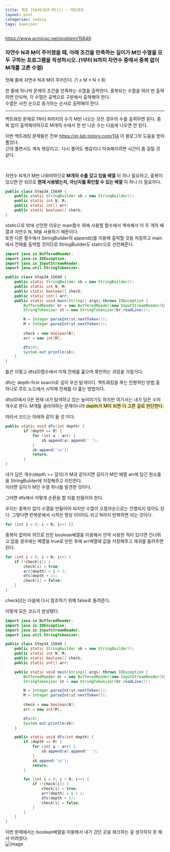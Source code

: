 ```yaml
---
title: 백준 15649(N과 M(1)) - 백트래킹
layout: post
categories: coding
tags: baekjoon
---
```

<https://www.acmicpc.net/problem/15649>
### 자연수 N과 M이 주어졌을 때, 아래 조건을 만족하는 길이가 M인 수열을 모두 구하는 프로그램을 작성하시오. (1부터 N까지 자연수 중에서 중복 없이 M개를 고른 수열)

첫째 줄에 자연수 N과 M이 주어진다. (1 ≤ M ≤ N ≤ 8)     

한 줄에 하나씩 문제의 조건을 만족하는 수열을 출력한다. 중복되는 수열을 여러 번 출력하면 안되며, 각 수열은 공백으로 구분해서 출력해야 한다.    
수열은 사전 순으로 증가하는 순서로 출력해야 한다.    
<hr>
백트래킹 문제로 1부터 N까지의 수가 M번 나오는 모든 경우의 수를 출력하면 된다.    
중복 없이 출력해야하므로 M개의 수에서 한 번 나온 수는 다음에 나오면 안 된다.    

이번 백트래킹 문제들은 전부 <https://st-lab.tistory.com/114> 이 블로그의 도움을 받아 풀었다.    
근데 풀면서도 계속 헷갈리고.. 다시 풀어도 헷갈리니 익숙해지려면 시간이 좀 걸릴 것 같다.    

<br>

자연수 N개가 M번 나와야하므로 __M개의 수를 갖고 있을 배열__ 이 하나 필요하고, 중복이 있으면 안 되므로 __현재 사용됐는지, 아닌지를 확인할 수 있는 배열__ 이 하나 더 필요하다. 

```java
public class Step34_15649 {
    public static StringBuilder sb = new StringBuilder();
    public static int N, M;
    public static int[] arr;
    public static boolean[] check;
}
```
static으로 밖에 선언한 이유는 main함수 외에 사용할 함수에서 계속해서 이 두 개의 배열과 자연수 N, M을 사용하기 때문이다.    
또한 다른 함수에서 StringBuilder의 append()를 이용해 출력할 것을 저장하고 main에서 전체를 출력할 것이므로 StringBuilder도 static으로 선언해준다.    

```java
import java.io.BufferedReader;
import java.io.IOException;
import java.io.InputStreamReader;
import java.util.StringTokenizer;

public class Step34_15649 {
    public static StringBuilder sb = new StringBuilder();
    public static int N, M;
    public static boolean[] check;
    public static int[] arr;
    public static void main(String[] args) throws IOException {
        BufferedReader br = new BufferedReader(new InputStreamReader(System.in));
        StringTokenizer st = new StringTokenizer(br.readLine());

        N = Integer.parseInt(st.nextToken());
        M = Integer.parseInt(st.nextToken());
        
        check = new boolean[N];
        arr = new int[M];

        dfs(0);        
        System.out.println(sb);
    }
}
```
틀은 이렇고 dfs(0)함수에서 이제 전체를 훑으며 확인하는 과정을 거칠거다.    

dfs는 depth-first search로 깊이 우선 탐색이다. 백트래킹을 푸는 전형적인 방법 중 하나로 루트 노드에서 시작해 전체를 다 훑는 방법이다.   

dfs(0)에서 0은 현재 내가 탐색하고 있는 높이이기도 하지만 여기서는 내가 담은 수의 개수로 본다. M개를 골라야하는 문제이니까 <mark style='background-color: #fff5b1'> depth가 M이 되면 다 고른 걸로 판단한다. </mark>   

따라서 코드는 아래와 같이 될 것 이다.

```java
public static void dfs(int depth) {
        if (depth == M) {
            for (int a : arr) {
                sb.append(a).append(' ');
            }
            sb.append('\n');
            return;
        }
}
```

내가 담은 개수(depth == 깊이)가 M과 같아지면 길이가 M인 배열 arr에 담긴 원소들을 StringBuilder에 저장해주고 리턴한다.    
이러면 길이가 M인 수열 하나를 발견한 것이다.    

그러면 dfs에서 어떻게 순환을 할 지를 만들어야 한다.    

우리는 중복이 없이 수열을 만들어야 되지만 수열이 오름차순으로는 진행되지 않아도 된다. 그렇다면 반복문에서 시작은 항상 0이어도 되고 N까지 반복하면 되는 것이다.    

```java
for (int i = 0; i < N; i++) {}
```    
중복이 없어야 하므로 만든 boolean배열을 이용해서 만약 사용한 적이 있다면 건너뛰고 없을 경우에는 배열을 true로 만든 후에 arr배열에 값을 저장해주고 재귀를 돌려주면 된다.   

```java
for (int i = 0; i < N; i++) {
    if (!check[i]) {
        check[i] = true;
        arr[depth] = i + 1;
        dfs(depth + 1);
        check[i] = false;
    }
}
```
check[i]는 다음에 다시 참조하기 위해 false로 돌려준다.    

이렇게 모든 코드가 완성됐다. 

```java
import java.io.BufferedReader;
import java.io.IOException;
import java.io.InputStreamReader;
import java.util.StringTokenizer;

public class Step34_15649 {
    public static StringBuilder sb = new StringBuilder();
    public static int N, M;
    public static boolean[] check;
    public static int[] arr;

    public static void main(String[] args) throws IOException {
        BufferedReader br = new BufferedReader(new InputStreamReader(System.in));
        StringTokenizer st = new StringTokenizer(br.readLine());

        N = Integer.parseInt(st.nextToken());
        M = Integer.parseInt(st.nextToken());
        
        check = new boolean[N];
        arr = new int[M];

        dfs(0);        
        System.out.println(sb);
    }

    public static void dfs(int depth) {
        if (depth == M) {
            for (int a : arr) {
                sb.append(a).append(' ');
            }
            sb.append('\n');
            return;
        }

        for (int i = 0; i < N; i++) {
            if (!check[i]) {
                check[i] = true;
                arr[depth] = i + 1;
                dfs(depth + 1);
                check[i] = false;
            }
        }
    }
}
```    

이번 문제에서는 boolean배열을 이용해서 내가 갔던 곳을 체크하는 걸 생각하지 못 해서 어려웠다.     
![image](https://user-images.githubusercontent.com/68698007/139520201-a2ee68d1-33e1-4593-8b12-93f194732930.png)
